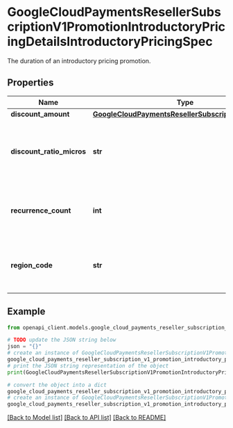 # GoogleCloudPaymentsResellerSubscriptionV1PromotionIntroductoryPricingDetailsIntroductoryPricingSpec

The duration of an introductory pricing promotion.

## Properties

Name | Type | Description | Notes
------------ | ------------- | ------------- | -------------
**discount_amount** | [**GoogleCloudPaymentsResellerSubscriptionV1Amount**](GoogleCloudPaymentsResellerSubscriptionV1Amount.md) |  | [optional] 
**discount_ratio_micros** | **str** | Output only. The discount percentage in micros. For example, 50,000 represents 5%. | [optional] [readonly] 
**recurrence_count** | **int** | Output only. Output Only. The duration of an introductory offer in billing cycles. | [optional] [readonly] 
**region_code** | **str** | Output only. 2-letter ISO region code where the product is available in. Ex. \&quot;US\&quot;. | [optional] [readonly] 

## Example

```python
from openapi_client.models.google_cloud_payments_reseller_subscription_v1_promotion_introductory_pricing_details_introductory_pricing_spec import GoogleCloudPaymentsResellerSubscriptionV1PromotionIntroductoryPricingDetailsIntroductoryPricingSpec

# TODO update the JSON string below
json = "{}"
# create an instance of GoogleCloudPaymentsResellerSubscriptionV1PromotionIntroductoryPricingDetailsIntroductoryPricingSpec from a JSON string
google_cloud_payments_reseller_subscription_v1_promotion_introductory_pricing_details_introductory_pricing_spec_instance = GoogleCloudPaymentsResellerSubscriptionV1PromotionIntroductoryPricingDetailsIntroductoryPricingSpec.from_json(json)
# print the JSON string representation of the object
print(GoogleCloudPaymentsResellerSubscriptionV1PromotionIntroductoryPricingDetailsIntroductoryPricingSpec.to_json())

# convert the object into a dict
google_cloud_payments_reseller_subscription_v1_promotion_introductory_pricing_details_introductory_pricing_spec_dict = google_cloud_payments_reseller_subscription_v1_promotion_introductory_pricing_details_introductory_pricing_spec_instance.to_dict()
# create an instance of GoogleCloudPaymentsResellerSubscriptionV1PromotionIntroductoryPricingDetailsIntroductoryPricingSpec from a dict
google_cloud_payments_reseller_subscription_v1_promotion_introductory_pricing_details_introductory_pricing_spec_from_dict = GoogleCloudPaymentsResellerSubscriptionV1PromotionIntroductoryPricingDetailsIntroductoryPricingSpec.from_dict(google_cloud_payments_reseller_subscription_v1_promotion_introductory_pricing_details_introductory_pricing_spec_dict)
```
[[Back to Model list]](../README.md#documentation-for-models) [[Back to API list]](../README.md#documentation-for-api-endpoints) [[Back to README]](../README.md)


